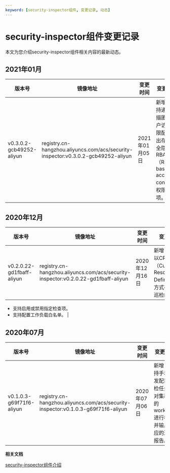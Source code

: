 ```yaml
---
keyword: [security-inspector组件, 变更记录, 动态]
---
```


# security-inspector组件变更记录

本文为您介绍security-inspector组件相关内容的最新动态。

## 2021年01月

|版本号|镜像地址|变更时间|变更内容|
|---|----|----|----|
|v0.3.0.2-gcb49252-aliyun|registry.cn-hangzhou.aliyuncs.com/acs/security-inspector:v0.3.0.2-gcb49252-aliyun|2021年01月05日|新增：支持通过扫描匿名用户访问权限配置找出存在安全隐患的RBAC（Role-based access control）权限配置项。|

## 2020年12月

|版本号|镜像地址|变更时间|变更内容|
|---|----|----|----|
|v0.2.0.22-gd1fbaff-aliyun|registry.cn-hangzhou.aliyuncs.com/acs/security-inspector:v0.2.0.22-gd1fbaff-aliyun|2020年12月16日|新增：-   支持以CRD（Custom Resource Definitions）方式存储最新巡检结果。
-   支持启用或禁用指定检查项。
-   支持配置工作负载白名单。 |

## 2020年07月

|版本号|镜像地址|变更时间|变更内容|
|---|----|----|----|
|v0.1.0.3-g69f71f6-aliyun|registry.cn-hangzhou.aliyuncs.com/acs/security-inspector:v0.1.0.3-g69f71f6-aliyun|2020年07月06日|新增：支持手动触发配置巡检任务，对集群中的workload进行检查并输出相应的巡检报告。|

**相关文档**  


[security-inspector组件介绍](/intl.zh-CN/新功能发布记录/组件介绍与变更记录/security-inspector/security-inspector组件介绍.md)

